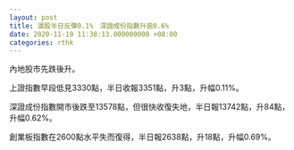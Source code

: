 ```yaml
---
layout: post
title: 滬股半日反彈0.1%　深證成份指數升逾0.6%
date: 2020-11-19 11:38:13.000000000 +08:00
categories: rthk
---
```


內地股市先跌後升。

上證指數早段低見3330點，半日收報3351點，升3點，升幅0.11%。

深證成份指數開市後跌至13578點，但很快收復失地，半日報13742點，升84點，升幅0.62%。

創業板指數在2600點水平失而復得，半日報2638點，升18點，升幅0.69%。

